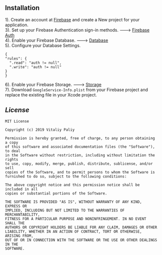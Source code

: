 
## Installation
 1). Create an account at [Firebase](https://console.firebase.google.com/u/0/) and create a New project for your application.\
 3). Set up your Firebase Authentication sign-in methods. ---> [Firebase Auth](https://firebase.google.com/docs/auth)\
 4). Enable your Firebase Database. ---> [Database](https://firebase.google.com/docs/database)\
 5). Configure your Database Settings.
  ```
 {
  "rules": {
    ".read": "auth != null",
    ".write": "auth != null"
  }
}
 ```
 6). Enable your Firebase Storage. ---> [Storage](https://firebase.google.com/docs/storage)\
 7). Download `GoogleService-Info.plist` from your Firebase project and replace the existing file in your Xcode project.
 
 ## _License_
```
MIT License

Copyright (c) 2019 Vitaliy Paliy

Permission is hereby granted, free of charge, to any person obtaining a copy
of this software and associated documentation files (the "Software"), to deal
in the Software without restriction, including without limitation the rights
to use, copy, modify, merge, publish, distribute, sublicense, and/or sell
copies of the Software, and to permit persons to whom the Software is
furnished to do so, subject to the following conditions:

The above copyright notice and this permission notice shall be included in all
copies or substantial portions of the Software.

THE SOFTWARE IS PROVIDED "AS IS", WITHOUT WARRANTY OF ANY KIND, EXPRESS OR
IMPLIED, INCLUDING BUT NOT LIMITED TO THE WARRANTIES OF MERCHANTABILITY,
FITNESS FOR A PARTICULAR PURPOSE AND NONINFRINGEMENT. IN NO EVENT SHALL THE
AUTHORS OR COPYRIGHT HOLDERS BE LIABLE FOR ANY CLAIM, DAMAGES OR OTHER
LIABILITY, WHETHER IN AN ACTION OF CONTRACT, TORT OR OTHERWISE, ARISING FROM,
OUT OF OR IN CONNECTION WITH THE SOFTWARE OR THE USE OR OTHER DEALINGS IN THE
SOFTWARE.
```
